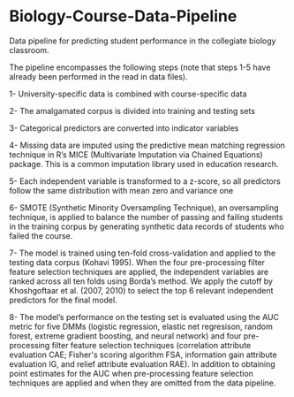 # Biology-Course-Data-Pipeline

Data pipeline for predicting student performance in the collegiate biology classroom.

The pipeline encompasses the following steps (note that steps 1-5 have already been performed in the read in data files). 

1- University-specific data is combined with course-specific data

2- The amalgamated corpus is divided into training and testing sets

3- Categorical predictors are converted into indicator variables

4- Missing data are imputed using the predictive mean matching regression technique in R’s MICE (Multivariate Imputation via Chained Equations) package. This is a common imputation library used in education research. 

5- Each independent variable is transformed to a z-score, so all predictors follow the same distribution with mean zero and variance one

6- SMOTE (Synthetic Minority Oversampling Technique), an oversampling technique, is applied to balance the number of passing and failing students in the training corpus by generating synthetic data records of students who failed the course.

7- The model is trained using ten-fold cross-validation and applied to the testing data corpus (Kohavi 1995). When the four pre-processing filter feature selection techniques are applied, the independent variables are ranked across all ten folds using Borda’s method. We apply the cutoff by Khoshgoftaar et al. (2007, 2010) to select the top 6 relevant independent predictors for the final model.

8- The model’s performance on the testing set is evaluated using the AUC metric for five DMMs (logistic regression, elastic net regresison, random forest, extreme gradient boosting, and neural network) and four pre-processing filter feature selection techniques (correlation attribute evaluation CAE; Fisher's scoring algorithm FSA, information gain attribute evaluation IG, and relief attribute evaluation RAE). In addition to obtaining point estimates for the AUC when pre-processing feature selection techniques are applied and when they are omitted from the data pipeline.
